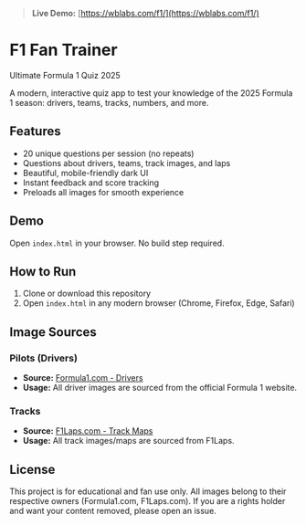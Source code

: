 > **Live Demo:** [https://wblabs.com/f1/](https://wblabs.com/f1/)

# F1 Fan Trainer

Ultimate Formula 1 Quiz 2025

A modern, interactive quiz app to test your knowledge of the 2025 Formula 1 season: drivers, teams, tracks, numbers, and more.

## Features
- 20 unique questions per session (no repeats)
- Questions about drivers, teams, track images, and laps
- Beautiful, mobile-friendly dark UI
- Instant feedback and score tracking
- Preloads all images for smooth experience

## Demo
Open `index.html` in your browser. No build step required.

## How to Run
1. Clone or download this repository
2. Open `index.html` in any modern browser (Chrome, Firefox, Edge, Safari)

## Image Sources

### Pilots (Drivers)
- **Source:** [Formula1.com - Drivers](https://www.formula1.com/)
- **Usage:** All driver images are sourced from the official Formula 1 website.

### Tracks
- **Source:** [F1Laps.com - Track Maps](https://www.f1laps.com/)
- **Usage:** All track images/maps are sourced from F1Laps.

## License
This project is for educational and fan use only. All images belong to their respective owners (Formula1.com, F1Laps.com). If you are a rights holder and want your content removed, please open an issue. 